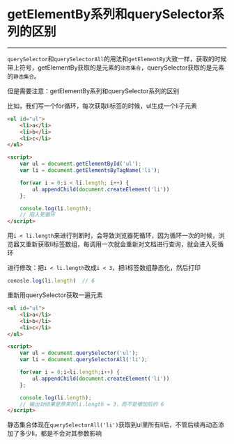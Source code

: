 # getElementBy系列和querySelector系列的区别

---

`querySelector`和`querySelectorAll`的用法和`getElementBy`大致一样，获取的时候带上符号，getElementBy获取的是元素的`动态集合`，querySelector获取的是元素的`静态集合`。


<red>但是需要注意：getElementBy系列和querySelector系列的区别</red>

比如，我们写一个for循环，每次获取li标签的时候，ul生成一个li子元素

```html
<ul id="ul">
    <li>a</li>
    <li>b</li>
    <li>c</li>
</ul>

<script>
    var ul = document.getElementById('ul');
    var li = document.getElementsByTagName('li');

    for(var i = 0;i < li.length; i++) {
        ul.appendChild(document.createElement('li'))
    };

    console.log(li.length);
    // 陷入死循环
</script>
```

用`i < li.length`来进行判断时，会导致浏览器死循环，因为循环一次的时候，浏览器又重新获取li标签数组，每调用一次就会重新对文档进行查询，就会进入死循环

进行修改：把`i < li.length`改成`i < 3`，把li标签数组静态化，然后打印

```js
conosle.log(li.length)  // 6
```

<red>重新用querySelector获取一遍元素</red>

```html
<ul id="ul">
    <li>a</li>
    <li>b</li>
    <li>c</li>
</ul>

<script>
    var ul = document.querySelector('ul');
    var li = document.querySelectorAll('li');

    for(var i = 0;i<li.length;i++) {
        ul.appendChild(document.createElement('li'))
    };

    console.log(li.length);
    // 输出对结果是原来的li.length = 3，而不是增加后的 6
</script>
```

静态集合体现在`querySelectorAll('li')`获取到ul里所有li后，不管后续再动态添加了多少li，都是不会对其参数影响